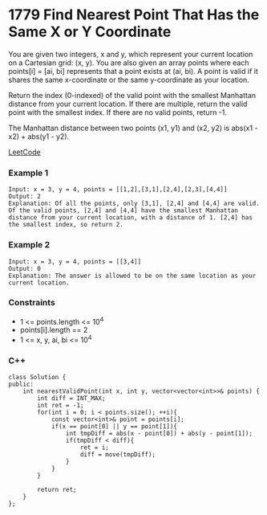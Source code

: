 # 1779 Find Nearest Point That Has the Same X or Y Coordinate

You are given two integers, x and y, which represent your current location on a Cartesian grid: (x, y). You are also given an array points where each points[i] = [ai, bi] represents that a point exists at (ai, bi). A point is valid if it shares the same x-coordinate or the same y-coordinate as your location.

Return the index (0-indexed) of the valid point with the smallest Manhattan distance from your current location. If there are multiple, return the valid point with the smallest index. If there are no valid points, return -1.

The Manhattan distance between two points (x1, y1) and (x2, y2) is abs(x1 - x2) + abs(y1 - y2).

[LeetCode](https://leetcode.cn/problems/find-nearest-point-that-has-the-same-x-or-y-coordinate/)

### Example 1

```
Input: x = 3, y = 4, points = [[1,2],[3,1],[2,4],[2,3],[4,4]]
Output: 2
Explanation: Of all the points, only [3,1], [2,4] and [4,4] are valid. Of the valid points, [2,4] and [4,4] have the smallest Manhattan distance from your current location, with a distance of 1. [2,4] has the smallest index, so return 2.
```

### Example 2

```
Input: x = 3, y = 4, points = [[3,4]]
Output: 0
Explanation: The answer is allowed to be on the same location as your current location.
``` 

### Constraints

* 1 <= points.length <= 10<sup>4</sup>
* points[i].length == 2
* 1 <= x, y, ai, bi <= 10<sup>4</sup>

### C++ 

```
class Solution {
public:
    int nearestValidPoint(int x, int y, vector<vector<int>>& points) {
        int diff = INT_MAX;
        int ret = -1;
        for(int i = 0; i < points.size(); ++i){
            const vector<int>& point = points[i];
            if(x == point[0] || y == point[1]){
                int tmpDiff = abs(x - point[0]) + abs(y - point[1]);
                if(tmpDiff < diff){
                    ret = i;
                    diff = move(tmpDiff);
                }                    
            }
        }

        return ret;
    }
}; 
```
